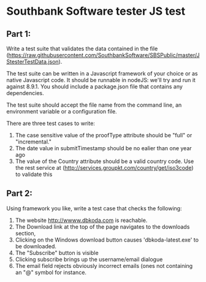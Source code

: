 # Southbank Software tester JS test

## Part 1: 

Write a test suite that validates the data contained in the file (https://raw.githubusercontent.com/SouthbankSoftware/SBSPublic/master/JStesterTestData.json).

The test suite can be written in a Javascript framework of your choice or as native Javascript code. It should be runnable in nodeJS:  we'll try and run it against 8.9.1.  You should include a package.json file that contains any dependencies.

The test suite should accept the file name from the command line, an environment variable or a configuration file.

There are three test cases to write:

1.  The case sensitive value of the proofType attribute should be "full" or "incremental."
2.  The date value in submitTimestamp should be no ealier than one year ago
3.  The value of the Country attribute should be a valid country code.  Use the rest service at (http://services.groupkt.com/country/get/iso3code) to validate this

## Part 2:

Using framework you like, write a test case that checks the following:

1. The website http://wwww.dbkoda.com is reachable.
2. The Download link at the top of the page navigates to the downloads section,
3. Clicking on the Windows download button causes 'dbkoda-latest.exe' to be downloaded.
4. The "Subscribe" button is visible
5. Clicking subscribe brings up the username/email dialogue
6. The email field rejects obviously incorrect emails (ones not containing an "@" symbol for instance. 

